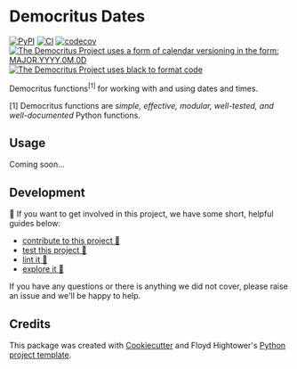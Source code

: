 # Democritus Dates

[![PyPI](https://img.shields.io/pypi/v/d8s-dates.svg)](https://pypi.python.org/pypi/d8s-dates)
[![CI](https://github.com/democritus-project/d8s-dates/workflows/CI/badge.svg)](https://github.com/democritus-project/d8s-dates/actions)
[![codecov](https://codecov.io/gh/democritus-project/d8s-dates/branch/main/graph/badge.svg?token=V0WOIXRGMM)](https://codecov.io/gh/democritus-project/d8s-dates)
[![The Democritus Project uses a form of calendar versioning in the form: `MAJOR.YYYY.0M.0D`](https://img.shields.io/badge/calver-MAJOR.YYYY.0M.0D-22bfda)](https://calver.org/)
[![The Democritus Project uses black to format code](https://img.shields.io/badge/code%20style-black-000000.svg)](https://github.com/psf/black)

Democritus functions<sup>[1]</sup> for working with and using dates and times.

[1] Democritus functions are <i>simple, effective, modular, well-tested, and well-documented</i> Python functions.

## Usage

Coming soon...

## Development

👋  If you want to get involved in this project, we have some short, helpful guides below:

- [contribute to this project 🥇][contributing]
- [test this project 🧪][local-dev]
- [lint it 🧹][local-dev]
- [explore it 🔭][local-dev]

If you have any questions or there is anything we did not cover, please raise an issue and we'll be happy to help.

## Credits

This package was created with [Cookiecutter](https://github.com/audreyr/cookiecutter) and Floyd Hightower's [Python project template](https://github.com/fhightower-templates/python-project-template).

[docker]: https://www.docker.com/get-started
[contributing]: https://github.com/democritus-project/.github/blob/main/CONTRIBUTING.md#contributing-a-pr-
[local-dev]: https://github.com/democritus-project/.github/blob/main/CONTRIBUTING.md#local-development-
